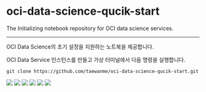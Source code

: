 # oci-data-science-qucik-start
The Initializing notebook repository for OCI data science services.

----

OCI Data Science의 초기 설정을 지원하는 노트북을 제공합니다. 

OCI Data Service 인스턴스를 만들고 가상 터미널에서 다음 명령을 실행합니다. 

```
git clone https://github.com/taewanme/oci-data-science-qucik-start.git
```

![](https://taewanmerepo.github.io/2021/03/odsocicli/image0410.jpg)
![](https://taewanmerepo.github.io/2021/03/odsocicli/image0420.jpg)
![](https://taewanmerepo.github.io/2021/03/odsocicli/image0430.jpg)
![](https://taewanmerepo.github.io/2021/03/odsocicli/image0440.jpg)
![](https://taewanmerepo.github.io/2021/03/odsocicli/image0450.jpg)
![](https://taewanmerepo.github.io/2021/03/odsocicli/image0460.jpg)
